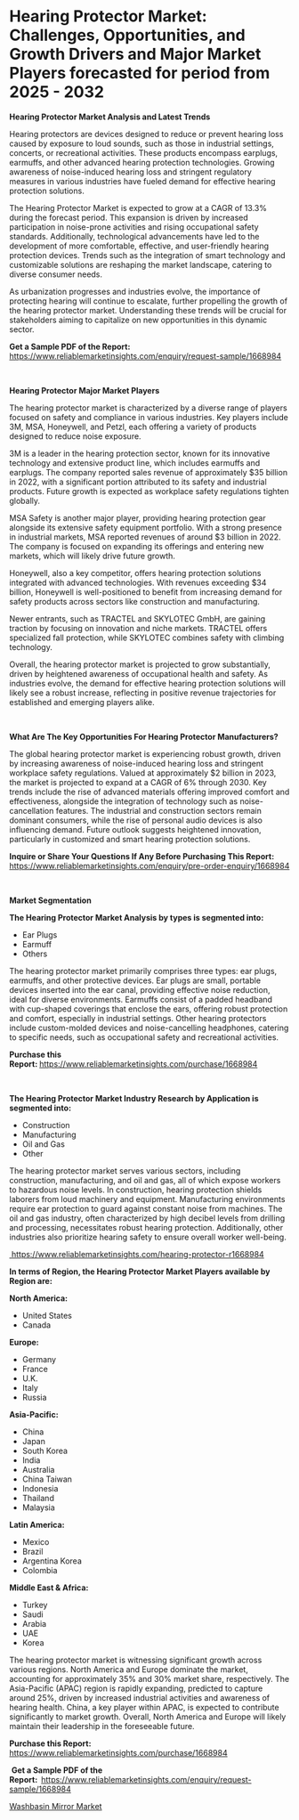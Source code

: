 <p><h1>Hearing Protector Market: Challenges, Opportunities, and Growth Drivers and Major Market Players forecasted for period from 2025 - 2032</h1></p><p><strong>Hearing Protector Market Analysis and Latest Trends</strong></p>
<p><p>Hearing protectors are devices designed to reduce or prevent hearing loss caused by exposure to loud sounds, such as those in industrial settings, concerts, or recreational activities. These products encompass earplugs, earmuffs, and other advanced hearing protection technologies. Growing awareness of noise-induced hearing loss and stringent regulatory measures in various industries have fueled demand for effective hearing protection solutions.</p><p>The Hearing Protector Market is expected to grow at a CAGR of 13.3% during the forecast period. This expansion is driven by increased participation in noise-prone activities and rising occupational safety standards. Additionally, technological advancements have led to the development of more comfortable, effective, and user-friendly hearing protection devices. Trends such as the integration of smart technology and customizable solutions are reshaping the market landscape, catering to diverse consumer needs. </p><p>As urbanization progresses and industries evolve, the importance of protecting hearing will continue to escalate, further propelling the growth of the hearing protector market. Understanding these trends will be crucial for stakeholders aiming to capitalize on new opportunities in this dynamic sector.</p></p>
<p><strong>Get a Sample PDF of the Report:&nbsp;</strong> <a href="https://www.reliablemarketinsights.com/enquiry/request-sample/1668984?utm_campaign=3493&utm_medium=2&utm_source=Github&utm_content=ia&utm_term=04042025&utm_id=hearing-protector">https://www.reliablemarketinsights.com/enquiry/request-sample/1668984</a></p>
<p>&nbsp;</p>
<p><strong>Hearing Protector Major Market Players</strong></p>
<p><p>The hearing protector market is characterized by a diverse range of players focused on safety and compliance in various industries. Key players include 3M, MSA, Honeywell, and Petzl, each offering a variety of products designed to reduce noise exposure.</p><p>3M is a leader in the hearing protection sector, known for its innovative technology and extensive product line, which includes earmuffs and earplugs. The company reported sales revenue of approximately $35 billion in 2022, with a significant portion attributed to its safety and industrial products. Future growth is expected as workplace safety regulations tighten globally.</p><p>MSA Safety is another major player, providing hearing protection gear alongside its extensive safety equipment portfolio. With a strong presence in industrial markets, MSA reported revenues of around $3 billion in 2022. The company is focused on expanding its offerings and entering new markets, which will likely drive future growth.</p><p>Honeywell, also a key competitor, offers hearing protection solutions integrated with advanced technologies. With revenues exceeding $34 billion, Honeywell is well-positioned to benefit from increasing demand for safety products across sectors like construction and manufacturing.</p><p>Newer entrants, such as TRACTEL and SKYLOTEC GmbH, are gaining traction by focusing on innovation and niche markets. TRACTEL offers specialized fall protection, while SKYLOTEC combines safety with climbing technology.</p><p>Overall, the hearing protector market is projected to grow substantially, driven by heightened awareness of occupational health and safety. As industries evolve, the demand for effective hearing protection solutions will likely see a robust increase, reflecting in positive revenue trajectories for established and emerging players alike.</p></p>
<p>&nbsp;</p>
<p><strong>What Are The Key Opportunities For Hearing Protector Manufacturers?</strong></p>
<p><p>The global hearing protector market is experiencing robust growth, driven by increasing awareness of noise-induced hearing loss and stringent workplace safety regulations. Valued at approximately $2 billion in 2023, the market is projected to expand at a CAGR of 6% through 2030. Key trends include the rise of advanced materials offering improved comfort and effectiveness, alongside the integration of technology such as noise-cancellation features. The industrial and construction sectors remain dominant consumers, while the rise of personal audio devices is also influencing demand. Future outlook suggests heightened innovation, particularly in customized and smart hearing protection solutions.</p></p>
<p><strong>Inquire or Share Your Questions If Any Before Purchasing This Report:</strong> <a href="https://www.reliablemarketinsights.com/enquiry/pre-order-enquiry/1668984?utm_campaign=3493&utm_medium=2&utm_source=Github&utm_content=ia&utm_term=04042025&utm_id=hearing-protector">https://www.reliablemarketinsights.com/enquiry/pre-order-enquiry/1668984</a></p>
<p>&nbsp;</p>
<p><strong>Market Segmentation</strong></p>
<p><strong>The Hearing Protector Market Analysis by types is segmented into:</strong></p>
<p><ul><li>Ear Plugs</li><li>Earmuff</li><li>Others</li></ul></p>
<p><p>The hearing protector market primarily comprises three types: ear plugs, earmuffs, and other protective devices. Ear plugs are small, portable devices inserted into the ear canal, providing effective noise reduction, ideal for diverse environments. Earmuffs consist of a padded headband with cup-shaped coverings that enclose the ears, offering robust protection and comfort, especially in industrial settings. Other hearing protectors include custom-molded devices and noise-cancelling headphones, catering to specific needs, such as occupational safety and recreational activities.</p></p>
<p><strong>Purchase this Report:&nbsp;</strong><a href="https://www.reliablemarketinsights.com/purchase/1668984?utm_campaign=3493&utm_medium=2&utm_source=Github&utm_content=ia&utm_term=04042025&utm_id=hearing-protector">https://www.reliablemarketinsights.com/purchase/1668984</a></p>
<p>&nbsp;</p>
<p><strong>The Hearing Protector Market Industry Research by Application is segmented into:</strong></p>
<p><ul><li>Construction</li><li>Manufacturing</li><li>Oil and Gas</li><li>Other</li></ul></p>
<p><p>The hearing protector market serves various sectors, including construction, manufacturing, and oil and gas, all of which expose workers to hazardous noise levels. In construction, hearing protection shields laborers from loud machinery and equipment. Manufacturing environments require ear protection to guard against constant noise from machines. The oil and gas industry, often characterized by high decibel levels from drilling and processing, necessitates robust hearing protection. Additionally, other industries also prioritize hearing safety to ensure overall worker well-being.</p></p>
<p><a href="https://www.reliablemarketinsights.com/hearing-protector-r1668984?utm_campaign=3493&utm_medium=2&utm_source=Github&utm_content=ia&utm_term=04042025&utm_id=hearing-protector">&nbsp;https://www.reliablemarketinsights.com/hearing-protector-r1668984</a></p>
<p><strong>In terms of Region, the Hearing Protector Market Players available by Region are:</strong></p>
<p>
    <p> <strong> North America: </strong>
        <ul>
            <li>United States</li>
            <li>Canada</li>
        </ul>
        </p> 
    <p> <strong> Europe: </strong>
        <ul>
            <li>Germany</li>
            <li>France</li>
            <li>U.K.</li>
            <li>Italy</li>
            <li>Russia</li>
        </ul>
        </p> 
    <p> <strong> Asia-Pacific: </strong>
        <ul>
            <li>China</li>
            <li>Japan</li>
            <li>South Korea</li>
            <li>India</li>
            <li>Australia</li>
            <li>China Taiwan</li>
            <li>Indonesia</li>
            <li>Thailand</li>
            <li>Malaysia</li>
        </ul>
        </p> 
    <p> <strong> Latin America: </strong>
        <ul>
            <li>Mexico</li>
            <li>Brazil</li>
            <li>Argentina Korea</li>
            <li>Colombia</li>
        </ul>
        </p> 
    <p> <strong> Middle East & Africa: </strong>
        <ul>
            <li>Turkey</li>
            <li>Saudi</li>
            <li>Arabia</li>
            <li>UAE</li>
            <li>Korea</li>
        </ul>
    </p>
    </p>
<p><p>The hearing protector market is witnessing significant growth across various regions. North America and Europe dominate the market, accounting for approximately 35% and 30% market share, respectively. The Asia-Pacific (APAC) region is rapidly expanding, predicted to capture around 25%, driven by increased industrial activities and awareness of hearing health. China, a key player within APAC, is expected to contribute significantly to market growth. Overall, North America and Europe will likely maintain their leadership in the foreseeable future.</p></p>
<p><strong>Purchase this Report: </strong><a href="https://www.reliablemarketinsights.com/purchase/1668984?utm_campaign=3493&utm_medium=2&utm_source=Github&utm_content=ia&utm_term=04042025&utm_id=hearing-protector">https://www.reliablemarketinsights.com/purchase/1668984</a></p>
<p>&nbsp;<strong>Get a Sample PDF of the Report:&nbsp;&nbsp;</strong><a href="https://www.reliablemarketinsights.com/enquiry/request-sample/1668984?utm_campaign=3493&utm_medium=2&utm_source=Github&utm_content=ia&utm_term=04042025&utm_id=hearing-protector">https://www.reliablemarketinsights.com/enquiry/request-sample/1668984</a></p>
<p><strong></strong></p>
<p><p><a href="https://github.com/herakterroem/Market-Research-Report-List-1/blob/main/washbasin-mirror-market.md?utm_campaign=3493&utm_medium=2&utm_source=Github&utm_content=ia&utm_term=04042025&utm_id=hearing-protector">Washbasin Mirror Market</a></p></p>